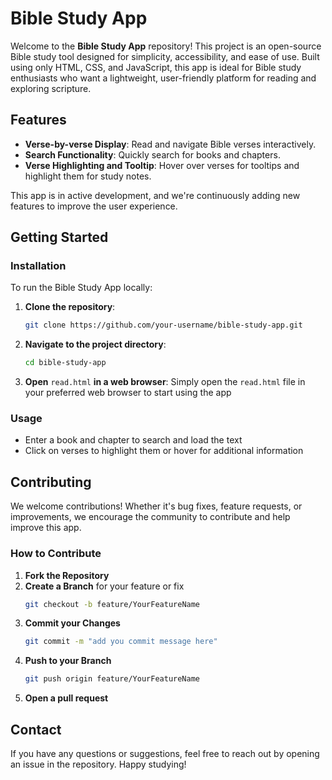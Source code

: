 # Bible Study App

Welcome to the **Bible Study App** repository! This project is an open-source Bible study tool designed for simplicity, accessibility, and ease of use. Built using only HTML, CSS, and JavaScript, this app is ideal for Bible study enthusiasts who want a lightweight, user-friendly platform for reading and exploring scripture.

## Features

- **Verse-by-verse Display**: Read and navigate Bible verses interactively.
- **Search Functionality**: Quickly search for books and chapters.
- **Verse Highlighting and Tooltip**: Hover over verses for tooltips and highlight them for study notes.

This app is in active development, and we're continuously adding new features to improve the user experience.

## Getting Started

### Installation

To run the Bible Study App locally:

1. **Clone the repository**:
   ```bash
   git clone https://github.com/your-username/bible-study-app.git

2. **Navigate to the project directory**:
   ```bash
   cd bible-study-app

3. **Open** `read.html` **in a web browser**:
Simply open the `read.html` file in your preferred web browser to start using the app

### Usage
- Enter a book and chapter to search and load the text
- Click on verses to highlight them or hover for additional information

## Contributing
We welcome contributions! Whether it's bug fixes, feature requests, or improvements, we encourage the community to contribute and help improve this app.

### How to Contribute
1. **Fork the Repository**
2. **Create a Branch** for your feature or fix
   ```bash
   git checkout -b feature/YourFeatureName
3. **Commit your Changes**
   ```bash
   git commit -m "add you commit message here"
4. **Push to your Branch**
   ```bash
   git push origin feature/YourFeatureName
5. **Open a pull request**

## Contact
If you have any questions or suggestions, feel free to reach out by opening an issue in the repository. Happy studying!